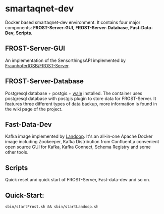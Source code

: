 # smartaqnet-dev
Docker based smartaqnet-dev environment. It contains four major components: **FROST-Server-GUI**, **FROST-Server-Database**, **Fast-Data-Dev**, **Scripts**.
## FROST-Server-GUI
An implementation of the SensorthingsAPI implemented by [FraunhoferIOSB/FROST-Server](https://github.com/FraunhoferIOSB/FROST-Server).
## FROST-Server-Database
Postgresql database + postgis + [wale](https://github.com/wal-e/wal-e) installed. The container uses postgresql database with postgis plugin to store data for FROST-Server. It features three different types of data backup, more information is found in the wiki page of the project.
## Fast-Data-Dev
Kafka image implemented by [Landoop](https://github.com/Landoop/fast-data-dev). It's an all-in-one Apache Docker image including Zookeeper, Kafka Distribution from Confluent,a convenient open source GUI for Kafka, Kafka Connect, Schema Registry and some other tools.
## Scripts
Quick reset and quick start of FROST-Server, Fast-data-dev and so on.
## Quick-Start:
```
sbin/startFrost.sh && sbin/startLandoop.sh
```
